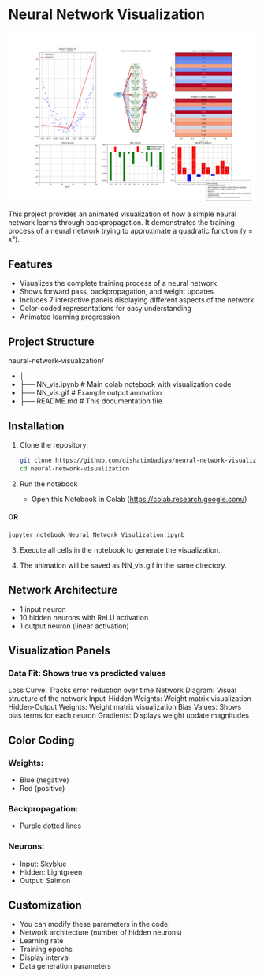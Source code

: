 # Neural Network Visualization

![Neural Network Visualization](NN_vis.gif)

This project provides an animated visualization of how a simple neural network learns through backpropagation. It demonstrates the training process of a neural network trying to approximate a quadratic function (y = x²).

## Features

- Visualizes the complete training process of a neural network
- Shows forward pass, backpropagation, and weight updates
- Includes 7 interactive panels displaying different aspects of the network
- Color-coded representations for easy understanding
- Animated learning progression

## Project Structure

neural-network-visualization/
- │
- ├── NN_vis.ipynb # Main colab notebook with visualization code
- ├── NN_vis.gif # Example output animation
- ├── README.md # This documentation file


## Installation

1. Clone the repository:
   ```bash
   git clone https://github.com/dishatimbadiya/neural-network-visualization.git
   cd neural-network-visualization
   ```

2. Run the notebook
   - Open this Notebook in Colab (https://colab.research.google.com/)

#### OR

   ```bash
   jupyter notebook Neural Network Visulization.ipynb
   ```
3. Execute all cells in the notebook to generate the visualization.

4. The animation will be saved as NN_vis.gif in the same directory.

## Network Architecture
- 1 input neuron
- 10 hidden neurons with ReLU activation
- 1 output neuron (linear activation)

## Visualization Panels
### Data Fit: Shows true vs predicted values
Loss Curve: Tracks error reduction over time
Network Diagram: Visual structure of the network
Input-Hidden Weights: Weight matrix visualization
Hidden-Output Weights: Weight matrix visualization
Bias Values: Shows bias terms for each neuron
Gradients: Displays weight update magnitudes

## Color Coding
### Weights: 
- Blue (negative)
- Red (positive)
### Backpropagation:
- Purple dotted lines
### Neurons:
- Input: Skyblue
- Hidden: Lightgreen
- Output: Salmon

## Customization
- You can modify these parameters in the code:
- Network architecture (number of hidden neurons)
- Learning rate
- Training epochs
- Display interval
- Data generation parameters

